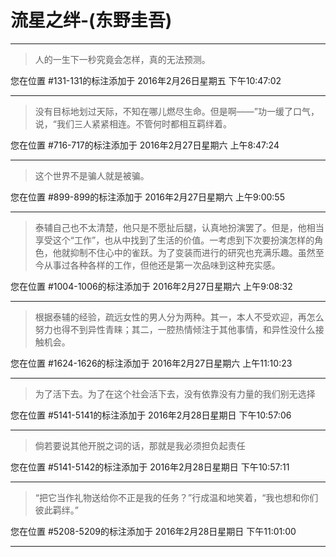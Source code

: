 # 流星之绊-(东野圭吾)

---

> 人的一生下一秒究竟会怎样，真的无法预测。

您在位置 #131-131的标注添加于 2016年2月26日星期五 下午10:47:02

---

> 没有目标地划过天际，不知在哪儿燃尽生命。但是啊——”功一缓了口气，说，“我们三人紧紧相连。不管何时都相互羁绊着。

您在位置 #716-717的标注添加于 2016年2月27日星期六 上午8:47:24

---

> 这个世界不是骗人就是被骗。

您在位置 #899-899的标注添加于 2016年2月27日星期六 上午9:00:55

---

> 泰辅自己也不太清楚，他只是不愿扯后腿，认真地扮演罢了。但是，他相当享受这个“工作”，也从中找到了生活的价值。一考虑到下次要扮演怎样的角色，他就抑制不住心中的雀跃。为了变装而进行的研究也充满乐趣。虽然至今从事过各种各样的工作，但他还是第一次品味到这种充实感。

您在位置 #1004-1006的标注添加于 2016年2月27日星期六 上午9:08:32

---

> 根据泰辅的经验，疏远女性的男人分为两种。其一，本人不受欢迎，再怎么努力也得不到异性青睐；其二，一腔热情倾注于其他事情，和异性没什么接触机会。

您在位置 #1624-1626的标注添加于 2016年2月27日星期六 上午11:10:23

---

> 为了活下去。为了在这个社会活下去，没有依靠没有力量的我们别无选择

您在位置 #5141-5141的标注添加于 2016年2月28日星期日 下午10:57:06

---

> 倘若要说其他开脱之词的话，那就是我必须担负起责任

您在位置 #5141-5142的标注添加于 2016年2月28日星期日 下午10:57:11

---

> “把它当作礼物送给你不正是我的任务？”行成温和地笑着，“我也想和你们彼此羁绊。”

您在位置 #5208-5209的标注添加于 2016年2月28日星期日 下午11:01:00

---

